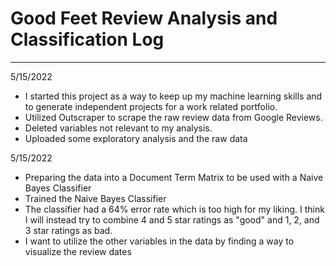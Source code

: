 # Good Feet Review Analysis and Classification Log
--- 

5/15/2022
* I started this project as a way to keep up my machine learning skills and to generate independent projects for a work related portfolio.
* Utilized Outscraper to scrape the raw review data from Google Reviews.
* Deleted variables not relevant to my analysis.
* Uploaded some exploratory analysis and the raw data

5/15/2022
* Preparing the data into a Document Term Matrix to be used with a Naive Bayes Classifier
* Trained the Naive Bayes Classifier
* The classifier had a 64% error rate which is too high for my liking. I think I will instead try to combine 4 and 5 star ratings as "good" and 1, 2, and 3 star ratings as bad. 
* I want to utilize the other variables in the data by finding a way to visualize the review dates
